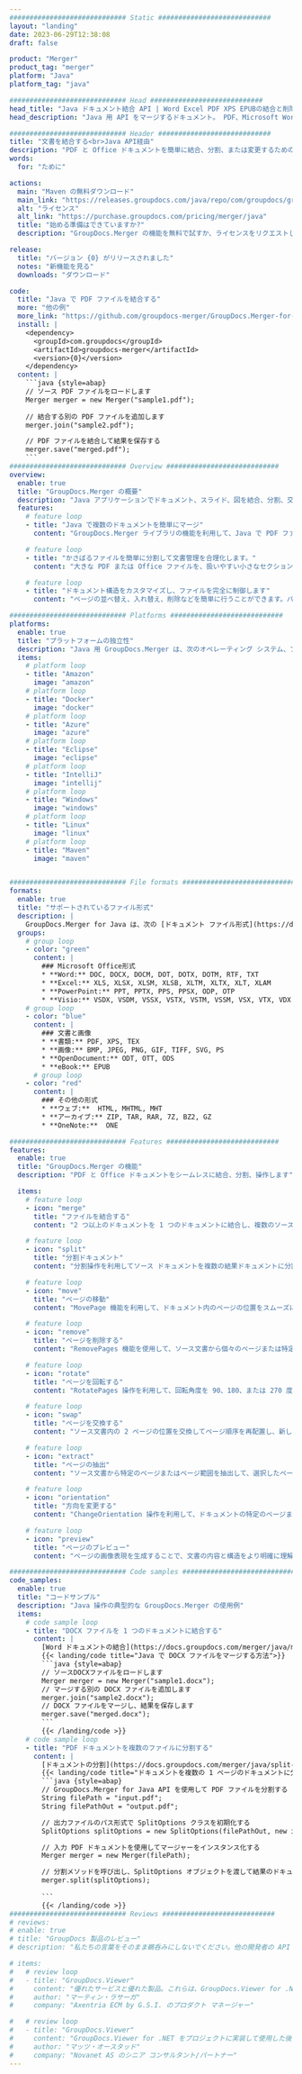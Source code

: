 ```yaml
---
############################# Static ############################
layout: "landing"
date: 2023-06-29T12:38:08
draft: false

product: "Merger"
product_tag: "merger"
platform: "Java"
platform_tag: "java"

############################# Head ############################
head_title: "Java ドキュメント結合 API | Word Excel PDF XPS EPUBの結合と削除"
head_description: "Java 用 API をマージするドキュメント。 PDF、Microsoft Word、Excel、プレゼンテーション、Visio、XPS、EPUB 形式のページを結合、分割、交換、並べ替え、削除します。"

############################# Header ############################
title: "文書を結合する<br>Java API経由"
description: "PDF と Office ドキュメントを簡単に結合、分割、または変更するための柔軟な Merger API"
words:
  for: "ために"

actions:
  main: "Maven の無料ダウンロード"
  main_link: "https://releases.groupdocs.com/java/repo/com/groupdocs/groupdocs-merger/"
  alt: "ライセンス"
  alt_link: "https://purchase.groupdocs.com/pricing/merger/java"
  title: "始める準備はできていますか?"
  description: "GroupDocs.Merger の機能を無料で試すか、ライセンスをリクエストしてください"

release:
  title: "バージョン {0} がリリースされました"
  notes: "新機能を見る"
  downloads: "ダウンロード"

code:
  title: "Java で PDF ファイルを結合する"
  more: "他の例"
  more_link: "https://github.com/groupdocs-merger/GroupDocs.Merger-for-Java"
  install: |
    <dependency>
      <groupId>com.groupdocs</groupId>
      <artifactId>groupdocs-merger</artifactId>
      <version>{0}</version>
    </dependency>
  content: |
    ```java {style=abap}   
    // ソース PDF ファイルをロードします
    Merger merger = new Merger("sample1.pdf");
    
    // 結合する別の PDF ファイルを追加します
    merger.join("sample2.pdf");

    // PDF ファイルを結合して結果を保存する
    merger.save("merged.pdf");
    ```
############################# Overview ############################
overview:
  enable: true
  title: "GroupDocs.Merger の概要"
  description: "Java アプリケーションでドキュメント、スライド、図を結合、分割、交換、トリムまたは削除するための API"
  features:
    # feature loop
    - title: "Java で複数のドキュメントを簡単にマージ"
      content: "GroupDocs.Merger ライブラリの機能を利用して、Java で PDF ファイルと Office ファイルを単一のドキュメントに簡単に結合します。広範な形式サポートの恩恵を受け、さまざまなファイル タイプをシームレスに結合できるため、便利で合理化された結合プロセスが実現します。"

    # feature loop
    - title: "かさばるファイルを簡単に分割して文書管理を合理化します。"
      content: "大きな PDF または Office ファイルを、扱いやすい小さなセクションに分割します。特定のページや範囲に基づいてドキュメントを分割したり、個々のページを簡単に抽出したりすることもできます。 GroupDocs.Merger ライブラリのシームレスな機能を利用してドキュメント管理を合理化し、ファイルをより整理して管理しやすくします。"

    # feature loop
    - title: "ドキュメント構造をカスタマイズし、ファイルを完全に制御します"
      content: "ページの並べ替え、入れ替え、削除などを簡単に行うことができます。パーソナライズされたファイル構造を柔軟に作成できるため、特定の要件に応じてドキュメントを整理および調整できます。"

############################# Platforms ############################
platforms:
  enable: true
  title: "プラットフォームの独立性"
  description: "Java 用 GroupDocs.Merger は、次のオペレーティング システム、フレームワーク、およびパッケージ マネージャーをサポートします。"
  items:
    # platform loop
    - title: "Amazon"
      image: "amazon"
    # platform loop
    - title: "Docker"
      image: "docker"
    # platform loop
    - title: "Azure"
      image: "azure"
    # platform loop
    - title: "Eclipse"
      image: "eclipse"
    # platform loop
    - title: "IntelliJ"
      image: "intellij"
    # platform loop
    - title: "Windows"
      image: "windows"
    # platform loop
    - title: "Linux"
      image: "linux"
    # platform loop
    - title: "Maven"
      image: "maven"


############################# File formats ############################
formats:
  enable: true
  title: "サポートされているファイル形式"
  description: |
    GroupDocs.Merger for Java は、次の [ドキュメント ファイル形式](https://docs.groupdocs.com/merger/java/supported-document-formats/) での操作をサポートします。
  groups:
    # group loop
    - color: "green"
      content: |
        ### Microsoft Office形式
        * **Word:** DOC, DOCX, DOCM, DOT, DOTX, DOTM, RTF, TXT
        * **Excel:** XLS, XLSX, XLSM, XLSB, XLTM, XLTX, XLT, XLAM
        * **PowerPoint:** PPT, PPTX, PPS, PPSX, ODP, OTP
        * **Visio:** VSDX, VSDM, VSSX, VSTX, VSTM, VSSM, VSX, VTX, VDX
    # group loop
    - color: "blue"
      content: |
        ### 文書と画像
        * **書類:** PDF, XPS, TEX
        * **画像:** BMP, JPEG, PNG, GIF, TIFF, SVG, PS
        * **OpenDocument:** ODT, OTT, ODS
        * **eBook:** EPUB
      # group loop
    - color: "red"
      content: |
        ### その他の形式
        * **ウェブ:**  HTML, MHTML, MHT
        * **アーカイブ:** ZIP, TAR, RAR, 7Z, BZ2, GZ
        * **OneNote:**  ONE

############################# Features ############################
features:
  enable: true
  title: "GroupDocs.Merger の機能"
  description: "PDF と Office ドキュメントをシームレスに結合、分割、操作します"

  items:
    # feature loop
    - icon: "merge"
      title: "ファイルを結合する"
      content: "2 つ以上のドキュメントを 1 つのドキュメントに結合し、複数のソース ドキュメントの特定のページまたはページ範囲を結合します。"

    # feature loop
    - icon: "split"
      title: "分割ドキュメント"
      content: "分割操作を利用してソース ドキュメントを複数の結果ドキュメントに分割し、ファイルの効率的な編成と管理を可能にします。"

    # feature loop
    - icon: "move"
      title: "ページの移動"
      content: "MovePage 機能を利用して、ドキュメント内のページの位置をスムーズに変更します。"

    # feature loop
    - icon: "remove"
      title: "ページを削除する"
      content: "RemovePages 機能を使用して、ソース文書から個々のページまたは特定のページ番号の集合を効果的に削除します。"

    # feature loop
    - icon: "rotate"
      title: "ページを回転する"
      content: "RotatePages 操作を利用して、回転角度を 90、180、または 270 度に指定することで、ドキュメント内のページを簡単に回転できます。"

    # feature loop
    - icon: "swap"
      title: "ページを交換する"
      content: "ソース文書内の 2 ページの位置を交換してページ順序を再配置し、新しい文書を作成します。"

    # feature loop
    - icon: "extract"
      title: "ページの抽出"
      content: "ソース文書から特定のページまたはページ範囲を抽出して、選択したページのみを含む新しい文書を生成します。"

    # feature loop
    - icon: "orientation"
      title: "方向を変更する"
      content: "ChangeOrientation 操作を利用して、ドキュメントの特定のページまたはすべてのページのページの向き (縦または横) を変更します。"

    # feature loop
    - icon: "preview"
      title: "ページのプレビュー"
      content: "ページの画像表現を生成することで、文書の内容と構造をより明確に理解できます。すべてのページまたは特定のページのみのプレビューを作成します。"

############################# Code samples ############################
code_samples:
  enable: true
  title: "コードサンプル"
  description: "Java 操作の典型的な GroupDocs.Merger の使用例"
  items:
    # code sample loop
    - title: "DOCX ファイルを 1 つのドキュメントに結合する"
      content: |
        [Word ドキュメントの結合](https://docs.groupdocs.com/merger/java/merge/word/) 機能を使用すると、ソース ファイルをロードし、結合する DOCX ファイルをさらに追加することで、DOCX ファイル全体を 1 つのドキュメントに結合できます。をクリックし、結合されたドキュメントを保存します。 以下は、マージ プロセスを示す Java コード スニペットです。
        {{< landing/code title="Java で DOCX ファイルをマージする方法">}}
        ```java {style=abap}   
        // ソースDOCXファイルをロードします
        Merger merger = new Merger("sample1.docx");
        // マージする別の DOCX ファイルを追加します
        merger.join("sample2.docx");
        // DOCX ファイルをマージし、結果を保存します
        merger.save("merged.docx");
        ```
        {{< /landing/code >}}
    # code sample loop
    - title: "PDF ドキュメントを複数のファイルに分割する"
      content: |
        [ドキュメントの分割](https://docs.groupdocs.com/merger/java/split-document/) 機能を使用してドキュメントを複数のファイルに分割すると、大きなドキュメントから特定のセクションやページを管理および抽出するプロセスが簡素化されます。 ページ範囲別、開始ページ/終了ページ、奇数/偶数ページ番号など、さまざまな基準に基づいてドキュメントを小さな部分に分割できます。
        {{< landing/code title="ドキュメントを複数の 1 ページのドキュメントに分割する">}}
        ```java {style=abap}   
        // GroupDocs.Merger for Java API を使用して PDF ファイルを分割する
        String filePath = "input.pdf";
        String filePathOut = "output.pdf";

        // 出力ファイルのパス形式で SplitOptions クラスを初期化する
        SplitOptions splitOptions = new SplitOptions(filePathOut, new int[] { 3, 6, 8 });

        // 入力 PDF ドキュメントを使用してマージャーをインスタンス化する
        Merger merger = new Merger(filePath);

        // 分割メソッドを呼び出し、SplitOptions オブジェクトを渡して結果のドキュメントを保存します
        merger.split(splitOptions);
  
        ```
        {{< /landing/code >}}
############################# Reviews ############################
# reviews:
# enable: true
# title: "GroupDocs 製品のレビュー"
# description: "私たちの言葉をそのまま鵜呑みにしないでください。他の開発者の API についての意見をご覧ください"

# items:
#   # review loop
#   - title: "GroupDocs.Viewer"
#     content: "優れたサービスと優れた製品。これらは、GroupDocs.Viewer for .NET の実装プロセス中に非常に役に立ち、迅速に対応してくれましたが、あまりお勧めできません。"
#     author: "マーティン・ラサーガ"
#     company: "Axentria ECM by G.S.I. のプロダクト マネージャー"

#   # review loop
#   - title: "GroupDocs.Viewer"
#     content: "GroupDocs.Viewer for .NET をプロジェクトに実装して使用した後、非常にうまく機能しているように見えます。多くのドキュメントを使用してテストしましたが、これまでのところ良好です。私が投げたものはすべてうまくレンダリングされ、PDF ビューアや MS Word と同じくらい見栄えがよくなります。"
#     author: "マッツ・オースタッド"
#     company: "Novanet AS のシニア コンサルタント/パートナー"
---
```

